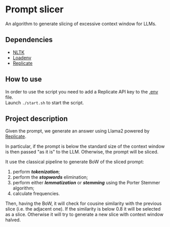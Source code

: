 # Prompt slicer
An algorithm to generate slicing of excessive context window for LLMs.

## Dependencies
- [NLTK](https://www.nltk.org/)
- [Loadenv](https://pypi.org/project/loadenv/)
- [Replicate](https://pypi.org/project/replicate/)

## How to use
In order to use the script you need to add a Replicate API key to the [.env](.env) file.  
Launch `./start.sh` to start the script.

## Project description
Given the prompt, we generate an answer using Llama2 powered by [Replicate](https://replicate.com/).

In particular, if the prompt is below the standard size of the context window is then passed "as it is" to the LLM. Otherwise, the prompt will be sliced.

It use the classical pipeline to generate BoW of the sliced prompt:
1. perform ***tokenization***;
2. perform the ***stopwords*** elimination; 
3. perform either ***lemmatization*** or ***stemming*** using the Porter Stemmer algorithm;
4. calculate frequencies.

Then, having the BoW, it will check for cousine similarity with the previous slice (i.e. the adjacent one).
If the similarity is below 0.8 it will be selected as a slice. Otherwise it will try to generate a new slice with context window halved.
